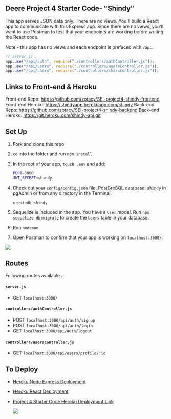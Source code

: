 ## Deere Project 4 Starter Code- "Shindy"

This app serves JSON data only. There are no views. You'll build a React app to communicate with this Express app. Since there are no views, you'll want to use Postman to test that your endpoints are working before writing the React code.

Note - this app has no views and each endpoint is prefaced with `/api`.

```js
// server.js
app.use("/api/auth", require("./controllers/authController.js"));
app.use("/api/users", require("./controllers/usersController.js"));
app.use("/api/chars", require("./controllers/charsController.js"));
```
## Links to Front-end & Heroku
Front-end Repo: https://github.com/zotacy/SEI-project4-shindy-frontend
Front-end Heroku: https://shindyapp.herokuapp.com/shindy
Back-end Repo: https://github.com/zotacy/SEI-project4-shindy-backend
Back-end Heroku: https://git.heroku.com/shindy-api.git

## Set Up
1. Fork and clone this repo
2. `cd` into the folder and run `npm install`
3. In the root of your app, `touch .env` and add:

   ```bash
   PORT=3000
   JWT_SECRET=shindy
   ```

4. Check out your `config/config.json` file. 
   PostGreSQL database: `shindy` in pgAdmin or from any directory in the Terminal:

   ```
   createdb shindy
   ```

5. Sequelize is included in the app. You have a `User` model. Run `npx sequelize db:migrate` to create the `Users` table in your database.

6. Run `nodemon`.
7. Open Postman to confirm that your app is working on `localhost:3000/`.

![](https://i.imgur.com/VEkRBk9.png)
<br>

## Routes
Following routes available...

#### `server.js`
- GET `localhost:3000/`

#### `controllers/authController.js`
- POST `localhost:3000/api/auth/signup`
- POST `localhost:3000/api/auth/login`
- GET `localhost:3000/api/auth/logout`

#### `controllers/usersController.js`
- GET `localhost:3000/api/users/profile/:id`

## To Deploy
- [Heroku Node Express Deployment](https://git.generalassemb.ly/jdr-0622/node-express-heroku-deployment)
- [Heroku React Deployment](https://blog.heroku.com/deploying-react-with-zero-configuration#create-and-deploy-a-react-app-in-two-minutes)
- [Project 4 Starter Code Heroku Deployment Link](https://deere-project4-express.herokuapp.com/)

  ![](https://i.imgur.com/hy2jymA.png)

<br>

